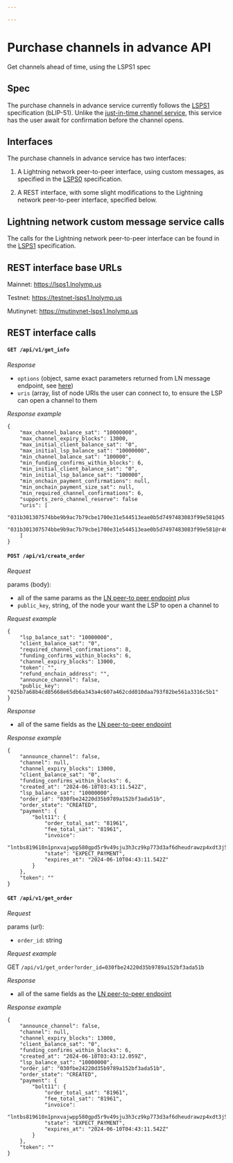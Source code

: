 ```yaml
---

---
```


# Purchase channels in advance API

Get channels ahead of time, using the LSPS1 spec

## Spec

The purchase channels in advance service currently follows the [LSPS1](https://github.com/lightning/blips/blob/master/blip-0051.md) specification (bLIP-51). Unlike the [just-in-time channel service](/lsp/api/flow), this service has the user await for confirmation before the channel opens.

## Interfaces

The purchase channels in advance service has two interfaces:

1) A Lightning network peer-to-peer interface, using custom messages, as specified in the [LSPS0](https://github.com/BitcoinAndLightningLayerSpecs/lsp/blob/main/LSPS1/README.md) specification.

2) A REST interface, with some slight modifications to the Lightning network peer-to-peer interface, specified below.

## Lightning network custom message service calls

The calls for the Lightning network peer-to-peer interface can be found in the [LSPS1](https://github.com/BitcoinAndLightningLayerSpecs/lsp/blob/main/LSPS1/README.md) specification.

## REST interface base URLs

Mainnet: https://lsps1.lnolymp.us

Testnet: https://testnet-lsps1.lnolymp.us

Mutinynet: https://mutinynet-lsps1.lnolymp.us

## REST interface calls

#### `GET /api/v1/get_info`

*Response*

- `options` (object, same exact parameters returned from LN message endpoint, see [here](https://github.com/BitcoinAndLightningLayerSpecs/lsp/blob/main/LSPS1/README.md#1-lsps1get_info))
- `uris` (array, list of node URIs the user can connect to, to ensure the LSP can open a channel to them

*Response example*

```
{
    "max_channel_balance_sat": "10000000",
    "max_channel_expiry_blocks": 13000,
    "max_initial_client_balance_sat": "0",
    "max_initial_lsp_balance_sat": "10000000",
    "min_channel_balance_sat": "100000",
    "min_funding_confirms_within_blocks": 6,
    "min_initial_client_balance_sat": "0",
    "min_initial_lsp_balance_sat": "100000",
    "min_onchain_payment_confirmations": null,
    "min_onchain_payment_size_sat": null,
    "min_required_channel_confirmations": 6,
    "supports_zero_channel_reserve": false
    "uris": [
        "031b301307574bbe9b9ac7b79cbe1700e31e544513eae0b5d7497483083f99e581@45.79.192.236:9735",
        "031b301307574bbe9b9ac7b79cbe1700e31e544513eae0b5d7497483083f99e581@r46dwvxcdri754hf6n3rwexmc53h5x4natg5g6hidnxfzejm5xrqn2id.onion:9735"
    ]
}
```

#### `POST /api/v1/create_order`

*Request*

params (body):
- all of the same params as the [LN peer-to peer endpoint](https://github.com/BitcoinAndLightningLayerSpecs/lsp/blob/main/LSPS1/README.md#2-lsps1create_order)
*plus*
- `public_key`, string, of the node your want the LSP to open a channel to

*Request example*

```
{
    "lsp_balance_sat": "10000000",
    "client_balance_sat": "0",
    "required_channel_confirmations": 8,
    "funding_confirms_within_blocks": 6,
    "channel_expiry_blocks": 13000,
    "token": "",
    "refund_onchain_address": "",
    "announce_channel": false,
    "public_key": "025b7a68b4cd85668e65db6a343a4c607a462cdd010daa793f82be561a3316c5b1"
}
```

*Response*

- all of the same fields as the [LN peer-to-peer endpoint](https://github.com/BitcoinAndLightningLayerSpecs/lsp/blob/main/LSPS1/README.md#2-lsps1create_order)

*Response example*

```
{
    "announce_channel": false,
    "channel": null,
    "channel_expiry_blocks": 13000,
    "client_balance_sat": "0",
    "funding_confirms_within_blocks": 6,
    "created_at": "2024-06-10T03:43:11.542Z",
    "lsp_balance_sat": "10000000",
    "order_id": "030fbe24220d35b9789a152bf3ada51b",
    "order_state": "CREATED",
    "payment": {
        "bolt11": {
            "order_total_sat": "81961",
            "fee_total_sat": "81961",
            "invoice": 
                "lntbs819610n1pnxvajwpp580gpd5r9v49sju3h3cz9kp773d3af6dheudrawzp4xdt3j5lkewqdyzgd5xzmnwv4kzqvpwxycrqvpsxqcrqgr5dusryvpjxsknqwfdxqu9gvfs8gerxw33xqhrsvfktgszsvpnxpnxyefjxseryvryxv6kywfh8qukzvf4xf3xvvmpv3sn2vtz9ycqzzsxqrrsssp53j80yq9srjgatu6rdghulwlup7yt2yq024erjrkdc6jcm9xckwmq9qyyssqlxdrprrqkggrpt6m0cnyl0kdpszpjt5ywdu4wzh4rak8j5x2v3xqrh5yr2pqsykmun5l7yqn6gp5vvckn77sxqm52sdlj2s534gps2gpt547pu",
            "state": "EXPECT_PAYMENT",
            "expires_at": "2024-06-10T04:43:11.542Z"
        }
    },
    "token": ""
}
```

#### `GET /api/v1/get_order`

*Request*

params (url):
- `order_id`: string

*Request example*

GET `/api/v1/get_order?order_id=030fbe24220d35b9789a152bf3ada51b`


*Response*

- all of the same fields as the [LN peer-to-peer endpoint](https://github.com/BitcoinAndLightningLayerSpecs/lsp/blob/main/LSPS1/README.md#21-lsps1get_order)

*Response example*

```
{
    "announce_channel": false,
    "channel": null,
    "channel_expiry_blocks": 13000,
    "client_balance_sat": "0",
    "funding_confirms_within_blocks": 6,
    "created_at": "2024-06-10T03:43:12.059Z",
    "lsp_balance_sat": "10000000",
    "order_id": "030fbe24220d35b9789a152bf3ada51b",
    "order_state": "CREATED",
    "payment": {
        "bolt11": {
            "order_total_sat": "81961",
            "fee_total_sat": "81961",
            "invoice": 
                "lntbs819610n1pnxvajwpp580gpd5r9v49sju3h3cz9kp773d3af6dheudrawzp4xdt3j5lkewqdyzgd5xzmnwv4kzqvpwxycrqvpsxqcrqgr5dusryvpjxsknqwfdxqu9gvfs8gerxw33xqhrsvfktgszsvpnxpnxyefjxseryvryxv6kywfh8qukzvf4xf3xvvmpv3sn2vtz9ycqzzsxqrrsssp53j80yq9srjgatu6rdghulwlup7yt2yq024erjrkdc6jcm9xckwmq9qyyssqlxdrprrqkggrpt6m0cnyl0kdpszpjt5ywdu4wzh4rak8j5x2v3xqrh5yr2pqsykmun5l7yqn6gp5vvckn77sxqm52sdlj2s534gps2gpt547pu",
            "state": "EXPECT_PAYMENT",
            "expires_at": "2024-06-10T04:43:11.542Z"
        }
    },
    "token": ""
}
```